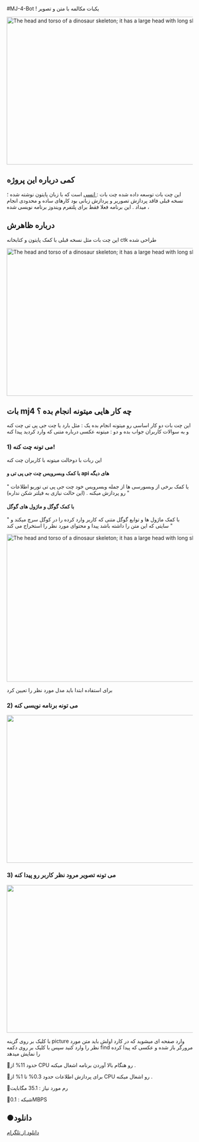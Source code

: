 #MJ-4-Bot
! یکبات مکالمه با متن و تصویر 

<div class="figure">
  <img src="https://biaupload.com/do.php?imgf=org-6007ca5fb0514.png"
       alt="The head and torso of a dinosaur skeleton;
            it has a large head with long sharp teeth"
       width="700"
       title = " بات مکالمه ام جی فایو  " 
       height="400">

<h2>کمی درباره این پروژه</h2>

<p>این چت بات توسعه داده شده چت بات :<a href=https://github.com/magidbarmaky/ency_Bot> انسی</a> است که با زبان پایتون  نوشته شده ؛
نسخه قبلی  فاقد پردازش تصوریر و پردازش زبانی بود کارهای ساده و محدودی انجام میداد . 
این برنامه فعلا فقط برای  پلتفرم ویندوز برنامه نویسی شده ، 

</p>

<h2>درباره ظاهرش </h2>
<p>این چت بات مثل نسخه قبلی با کمک پایتون و کتابخانه ctk طراحی شده </p>



<div class="figure">
  <img src="https://biaupload.com/do.php?imgf=org-a76d0d85b5812.png"
       alt="The head and torso of a dinosaur skeleton;
            it has a large head with long sharp teeth"
       width="700"
       title = " چت بات ام جی فایو  " 
       height="400">

<h2>بات mj4 چه کار هایی میتونه انجام بده ؟  </h2>

<p> این چت بات دو کار اساسی رو میتونه انجام بده  یک : مثل بارد یا چت جی پی تی چت کنه و به سوالات کاربران جواب بده و  دو : میتونه عکسی درباره متنی که وارد کردید پیدا کنه </p>

<h3> 1) می تونه  چت کنه!</h3>
<p> این ربات با دوحالت میتونه با کاربران چت کنه</p>
<h4> با کمک وبسرویس چت جی پی تی و  api های دیگه </h4>
<p>  " یا کمک برخی از وبسورسی ها از جمله وبسرویس خود چت جی پی تی توربو اطلاعات رو پردازش میکنه . (این حالت نیازی به فیلتر شکن نداره) " </p>

<h4> با کمک گوگل و ماژول های گوگل </h4>
<p>  " با کمک ماژول ها و توابع گوگل متنی که کاربر وارد کرده را در کوگل سرچ میکند و سایتی که این متن را داشته باشد پیدا و محتوای مورد نظر را استخراج می کند " </p>

<div class="figure">
  <img src="https://biaupload.com/do.php?imgf=org-95fa583217c72.png"
       alt="The head and torso of a dinosaur skeleton;
            it has a large head with long sharp teeth"
       width="700"
       title = " چت بات ام جی فایو  " 
       height="400">

<p> برای استفاده ابتدا باید مدل مورد نظر را تعیین کرد </p>

<h3> 2)    می تونه برنامه نویسی کنه  </h3>

<div class="figure">
  <img src="https://biaupload.com/do.php?imgf=org-a327c2b3766f1.png"
       alt=""
       width="700"
       title = " چت بات ام جی فایو  " 
       height="400">


<h3> 3) می تونه تصویر مرود نظر کاربر رو پیدا کنه </h3>

<div class="figure">
  <img src="https://biaupload.com/do.php?imgf=org-3a26c494638d1.png"
       alt=""
       width="700"
       height="400">
<p> با کلیک بر روی گزینه  picture وارد صفحه ای میشوید که در کارد اولش باید متن مورد نظر را وارد کنید سپس با کلیک بر روی دکمه find مرورگر باز شده و عکسی که پیدا کرده را نمایش میدهد</p>





🔋حدود 11% از CPU رو هنگام بالا آوردن برنامه اشغال میکنه . 

🔋برای پردازش اطلاعات حدود 0.3% تا 1% از CPU رو اشغال میکنه .

📀رم مورد نیاز : 35.1 مگابایت

 📶شبکه : 0.1MBPS

<h2>●دانلود</h2>
<a href="https://t.me/the_developerman/24"> دانلود از تلگرام </a>
